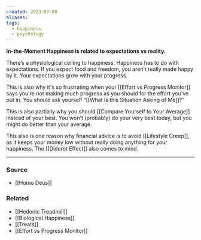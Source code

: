 ```yaml
---
created: 2023-07-08
aliases: 
tags:
  - happiness
  - psychology
---
```

**In-the-Moment Happiness is related to expectations vs reality.**

There’s a physiological ceiling to happiness. Happiness has to do with expectations. If you expect food and freedom, you aren’t really made happy by it. Your expectations grow with your progress. 

This is also why it's so frustrating when your [[Effort vs Progress Monitor]] says you're not making much progress as you should for the effort you've put in. You should ask yourself “[[What is this Situation Asking of Me]]?”

This is also partially why you should [[Compare Yourself to Your Average]] instead of your best. You won't (probably) do your very best today, but you might do better than your average.

This also is one reason why financial advice is to avoid [[Lifestyle Creep]], as it keeps your money low without really doing anything for your happiness. The [[Diderot Effect]] also comes to mind.

---
### Source
- [[Homo Deus]]

### Related
- [[Hedonic Treadmill]]
- [[Biological Happiness]]
- [[Treats]]
- [[Effort vs Progress Monitor]]